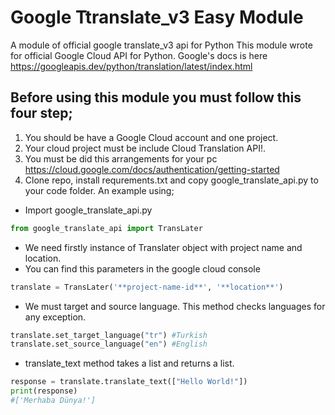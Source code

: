 # Google Ttranslate_v3 Easy Module
 A module of official google translate_v3 api for Python
This module wrote for official Google Cloud API for Python. 
Google's docs is here https://googleapis.dev/python/translation/latest/index.html
## Before using this module you must follow this four step;
1. You should be have a Google Cloud account and one project.
2. Your cloud project must be include Cloud Translation API!.
3. You must be did this arrangements for your pc https://cloud.google.com/docs/authentication/getting-started
4. Clone repo, install requrements.txt and copy google_translate_api.py to your code folder.
An example using;
- Import google_translate_api.py
```python
from google_translate_api import TransLater
```
- We need firstly instance of Translater object with project name and location.
- You can find this parameters in the google cloud console
```python
translate = TransLater('**project-name-id**', '**location**') 
```
- We must target and source language. This method checks languages for any exception.
```python
translate.set_target_language("tr") #Turkish
translate.set_source_language("en") #English
```
- translate_text method takes a list and returns a list.
```python
response = translate.translate_text(["Hello World!"])
print(response)
#['Merhaba Dünya!']
```
